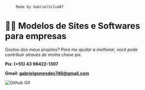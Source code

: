          Made by GabrielSilva87
# 👨‍💻 Modelos de Sites e Softwares para empresas
   
   
  *Gostou dos meus projetos? Para me ajudar a melhorar, você pode contribuir através de minha chave pix.*
   
**Pix: (+55) 43 98422-1307**

**Gmail: gabrielgomesdev746@gmail.com**

![Github Gif](https://user-images.githubusercontent.com/74038190/212257468-1e9a91f1-b626-4baa-b15d-5c385dfa7ed2.gif)